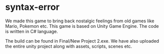 # syntax-error

 We made this game to bring back nostalgic feelings from old games like Mario, Pokemon etc. This game is based on Unity Game Engine. The code is written in C# language. 

 The build can be found in Final/New Project 2.exe.
 We have also uploaded the entire unity project along with assets, scripts, scenes etc.
